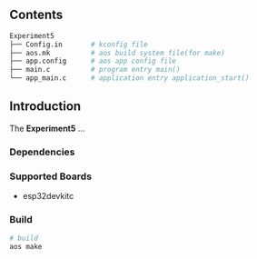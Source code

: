 ## Contents

```sh
Experiment5
├── Config.in       # kconfig file
├── aos.mk          # aos build system file(for make)
├── app.config      # aos app config file
├── main.c          # program entry main()
└── app_main.c      # application entry application_start()
```

## Introduction

The **Experiment5** ...

### Dependencies

### Supported Boards

- esp32devkitc

### Build

```sh
# build
aos make
```
